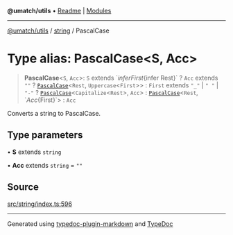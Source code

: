 **@umatch/utils** • [Readme](../../index.md) \| [Modules](../../modules.md)

***

[@umatch/utils](../../modules.md) / [string](../index.md) / PascalCase

# Type alias: PascalCase\<S, Acc\>

> **PascalCase**\<`S`, `Acc`\>: `S` extends \`${infer First}${infer Rest}\` ? `Acc` extends `""` ? [`PascalCase`](PascalCase.md)\<`Rest`, `Uppercase`\<`First`\>\> : `First` extends `"_"` \| `" "` \| `"-"` ? [`PascalCase`](PascalCase.md)\<`Capitalize`\<`Rest`\>, `Acc`\> : [`PascalCase`](PascalCase.md)\<`Rest`, \`${Acc}${First}\`\> : `Acc`

Converts a string to PascalCase.

## Type parameters

• **S** extends `string`

• **Acc** extends `string` = `""`

## Source

[src/string/index.ts:596](https://github.com/umatch-oficial/utils/blob/ed8915b/src/string/index.ts#L596)

***

Generated using [typedoc-plugin-markdown](https://www.npmjs.com/package/typedoc-plugin-markdown) and [TypeDoc](https://typedoc.org/)
